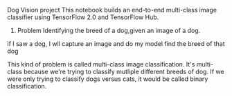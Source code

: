 Dog Vision project
This notebook builds an end-to-end multi-class image classifier using TensorFlow 2.0 and TensorFlow Hub.

1. Problem
Identifying the breed of a dog,given an image of a dog.

if I saw a dog, I wll capture an image and do my model find the breed of that dog

This kind of problem is called multi-class image classification. It's multi-class because we're trying to classify mutliple different breeds of dog. If we were only trying to classify dogs versus cats, it would be called binary classification.
